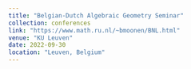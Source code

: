 ```yaml
---
title: "Belgian-Dutch Algebraic Geometry Seminar"
collection: conferences
link: "https://www.math.ru.nl/~bmoonen/BNL.html"
venue: "KU Leuven"
date: 2022-09-30
location: "Leuven, Belgium"
---
```

